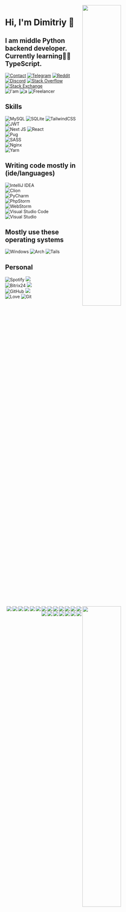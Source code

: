 <!-- Credit: https://github.com/anuraghazra/github-readme-stats -->
<img width="50%" align="right" src="https://github-readme-stats.vercel.app/api?username=ay0ks&hide_border=true&count_private=true&layout=compact&hide_title=true&show_icons=true&theme=dracula&icon_color=5194f0&bg_color=0d1117">
<img width="50%" align="right" src="https://github-readme-stats.vercel.app/api/top-langs/?username=ay0ks&hide=html&layout=compact&hide_border=true&hide_title=true&count_private=true&theme=dracula&icon_color=5194f0&bg_color=0d1117"/>

# Hi, I'm Dimitriy :wave:
## I am middle Python backend developer. Currently learning🧑‍💻 TypeScript.
[![Contact](https://img.shields.io/badge/Gmail-D14836?style=for-the-badge&logo=gmail&logoColor=white)](https://short.zeronet.space/gmail)
[![Telegram](https://img.shields.io/badge/Telegram-2CA5E0?style=for-the-badge&logo=telegram&logoColor=white)](https://short.zeronet.space/telegram)
[![Reddit](https://img.shields.io/badge/Reddit-FF4500?style=for-the-badge&logo=reddit&logoColor=white)](https://short.zeronet.space/reddit)
[![Discord](https://img.shields.io/badge/KFC%20Foundation-%237289DA.svg?style=for-the-badge&logo=discord&logoColor=white)](https://short.zeronet.space/kfc)
[![Stack Overflow](https://img.shields.io/badge/-Stackoverflow-FE7A16?style=for-the-badge&logo=stack-overflow&logoColor=white)](https://short.zeronet.space/so)
[![Stack Exchange](https://img.shields.io/badge/StackExchange-%23ffffff.svg?style=for-the-badge&logo=StackExchange&logoColor=white)](https://short.zeronet.space/se)<br>
![I'am](https://img.shields.io/badge/-i'am-555566?style=for-the-badge)
![a](https://img.shields.io/badge/-a-555566?style=for-the-badge)
![Freelancer](https://img.shields.io/badge/Freelancer-29B2FE?style=for-the-badge&logo=Freelancer&logoColor=white)
## Skills
![MySQL](https://img.shields.io/badge/mysql-%2300f.svg?style=for-the-badge&logo=mysql&logoColor=white)
![SQLite](https://img.shields.io/badge/sqlite-%2307405e.svg?style=for-the-badge&logo=sqlite&logoColor=white)
![TailwindCSS](https://img.shields.io/badge/tailwindcss-%2338B2AC.svg?style=for-the-badge&logo=tailwind-css&logoColor=white)<br>
![JWT](https://img.shields.io/badge/JWT-black?style=for-the-badge&logo=JSON%20web%20tokens)<br>
![Next JS](https://img.shields.io/badge/Next-black?style=for-the-badge&logo=next.js&logoColor=white)
![React](https://img.shields.io/badge/react-%2320232a.svg?style=for-the-badge&logo=react&logoColor=%2361DAFB)<br>
![Pug](https://img.shields.io/badge/Pug-FFF?style=for-the-badge&logo=pug&logoColor=A86454)<br>
![SASS](https://img.shields.io/badge/SASS-hotpink.svg?style=for-the-badge&logo=SASS&logoColor=white)<br>
![Nginx](https://img.shields.io/badge/nginx-%23009639.svg?style=for-the-badge&logo=nginx&logoColor=white)<br>
![Yarn](https://img.shields.io/badge/yarn-%232C8EBB.svg?style=for-the-badge&logo=yarn&logoColor=white)
## Writing code mostly in (ide/languages)
![IntelliJ IDEA](https://img.shields.io/badge/IntelliJIDEA-000000.svg?style=for-the-badge&logo=intellij-idea&logoColor=white)
<img align="right" src="https://img.shields.io/badge/javascript-%23323330.svg?style=for-the-badge&logo=javascript&logoColor=%23F7DF1E"/>
<img align="right" src="https://img.shields.io/badge/typescript-%23007ACC.svg?style=for-the-badge&logo=typescript&logoColor=white"/><br>
![Clion](https://img.shields.io/badge/clion-000000?style=for-the-badge&logo=clion)
<img align="right" src="https://img.shields.io/badge/rust-%23000000.svg?style=for-the-badge&logo=rust&logoColor=white"/><br>
![PyCharm](https://img.shields.io/badge/pycharm-143?style=for-the-badge&logo=pycharm&logoColor=black&color=black&labelColor=green)
<img align="right" src="https://img.shields.io/badge/python-3670A0?style=for-the-badge&logo=python&logoColor=ffdd54"/><br>
![PhpStorm](https://img.shields.io/badge/phpstorm-143?style=for-the-badge&logo=phpstorm&logoColor=black&color=black&labelColor=darkorchid)
<img align="right" src="https://img.shields.io/badge/php-%23777BB4.svg?style=for-the-badge&logo=php&logoColor=white"/><br>
![WebStorm](https://img.shields.io/badge/webstorm-143?style=for-the-badge&logo=webstorm&logoColor=white&color=black)
<img align="right" src="https://img.shields.io/badge/css3-%231572B6.svg?style=for-the-badge&logo=css3&logoColor=white"/>
<img align="right" src="https://img.shields.io/badge/SASS-hotpink.svg?style=for-the-badge&logo=SASS&logoColor=white"/>
<img align="right" src="https://img.shields.io/badge/html5-%23E34F26.svg?style=for-the-badge&logo=html5&logoColor=white"/><br>
![Visual Studio Code](https://img.shields.io/badge/Visual%20Studio%20Code-0078d7.svg?style=for-the-badge&logo=visual-studio-code&logoColor=white)
<img align="right" src="https://img.shields.io/badge/-everything%20else-555566?style=for-the-badge"/>
<img align="right" src="https://img.shields.io/badge/markdown-%23000000.svg?style=for-the-badge&logo=markdown&logoColor=white"/><br>
![Visual Studio](https://img.shields.io/badge/Visual%20Studio-5C2D91.svg?style=for-the-badge&logo=visual-studio&logoColor=white)
<img align="right" src="https://img.shields.io/badge/c-%2300599C.svg?style=for-the-badge&logo=c&logoColor=white"/>
<img align="right" src="https://img.shields.io/badge/c++-%2300599C.svg?style=for-the-badge&logo=c%2B%2B&logoColor=white"/><br>
## Mostly use these operating systems
![Windows](https://img.shields.io/badge/Windows-0078D6?style=for-the-badge&logo=windows&logoColor=white)
![Arch](https://img.shields.io/badge/Arch%20Linux-1793D1?logo=arch-linux&logoColor=fff&style=for-the-badge)
![Tails](https://img.shields.io/badge/Tails%20-56347C?&style=for-the-badge&logo=tails&logoColor=white)
## Personal
![Spotify](https://img.shields.io/badge/Spotify-1ED760?style=for-the-badge&logo=spotify&logoColor=white)
![](https://img.shields.io/badge/-%3E-555566?style=for-the-badge)
<img align="right" src="https://img.shields.io/badge/Apple_Music-9933CC?style=for-the-badge&logo=apple-music&logoColor=white"/>
<img align="right" src="https://img.shields.io/badge/Deezer-FEAA2D?style=for-the-badge&logo=deezer&logoColor=white"/>
<img align="right" src="https://img.shields.io/badge/YouTube_Music-FF0000?style=for-the-badge&logo=youtube-music&logoColor=white"/><br>
![Bitrix24](https://img.shields.io/badge/bitrix24-cyan?&style=for-the-badge)
![](https://img.shields.io/badge/-%3E-555566?style=for-the-badge)
<img align="right" src="https://img.shields.io/badge/jira-%230A0FFF.svg?style=for-the-badge&logo=jira&logoColor=white"/>
<img align="right" src="https://img.shields.io/badge/confluence-%23172BF4.svg?style=for-the-badge&logo=confluence&logoColor=white"/>
<img align="right" src="https://img.shields.io/badge/Trello-%23026AA7.svg?style=for-the-badge&logo=Trello&logoColor=white"/><br>
![GitHub](https://img.shields.io/badge/github-%23121011.svg?style=for-the-badge&logo=github&logoColor=white)
![](https://img.shields.io/badge/-%3E-555566?style=for-the-badge)
<img align="right" src="https://img.shields.io/badge/Gitea-34495E?style=for-the-badge&logo=gitea&logoColor=5D9425"/>
<img align="right" src="https://img.shields.io/badge/gitlab-%23181717.svg?style=for-the-badge&logo=gitlab&logoColor=white"/><br>
![Love](https://img.shields.io/badge/%E2%9D%A4%EF%B8%8F-ff00ff.svg?&style=for-the-badge)
![Git](https://img.shields.io/badge/git-%23F05033.svg?style=for-the-badge&logo=git&logoColor=white)
